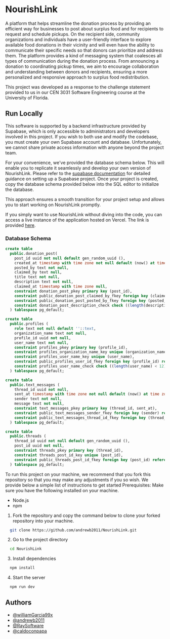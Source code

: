 # NourishLink

A platform that helps streamline the donation process by providing an efficient way for businesses to post about surplus food and for recipients to request and schedule pickups. On the recipient side, community organizations and individuals have a user-friendly interface to explore available food donations in their vicinity and will even have the ability to communicate their specific needs so that donors can prioritize and address them. The platform provides a kind of messaging system that coalesces all types of communication during the donation process. From announcing a donation to coordinating pickup times, we aim to encourage collaboration and understanding between donors and recipients, ensuring a more personalized and responsive approach to surplus food redistribution.

This project was developed as a response to the challenge statement provided to us in our CEN 3031 Software Engineering course at the University of Florida.

## Run Locally

This software is supported by a backend infrastructure provided by Supabase, which is only accessible to administrators and developers involved in this project. If you wish to both use and modify the codebase, you must create your own Supabase account and database. Unfortunately, we cannot share private access information with anyone beyond the project team.

For your convenience, we've provided the database schema below. This will enable you to replicate it seamlessly and develop your own version of NourishLink. Please refer to the [supabase documentation](https://supabase.com/docs) for detailed guidance on setting up a Supabase project. Once your project is created, copy the database schema provided below into the SQL editor to initialize the database.

This approach ensures a smooth transition for your project setup and allows you to start working on NourishLink promptly.

If you simply want to use NourishLink without diving into the code, you can access a live instance of the application hosted on Vercel. The link is provided [here](https://supabase.com/docs).

### Database Schema

```sql
create table
  public.donation_post(
    post_id uuid not null default gen_random_uuid (),
    created_at timestamp with time zone not null default (now() at time zone 'utc'::text),
    posted_by text not null,
    claimed_by text null,
    title text not null,
    description text not null,
    claimed_at timestamp with time zone null,
    constraint donation_post_pkey primary key (post_id),
    constraint public_donation_post_claimed_by_fkey foreign key (claimed_by) references profiles (user_name) on update cascade on delete set null,
    constraint public_donation_post_posted_by_fkey foreign key (posted_by) references profiles (user_name) on update cascade on delete cascade,
    constraint donation_post_description_check check ((length(description) < 240))
  ) tablespace pg_default;

create table
  public.profiles (
    role text not null default ''::text,
    organization_name text not null,
    profile_id uuid not null,
    user_name text not null,
    constraint profiles_pkey primary key (profile_id),
    constraint profiles_organization_name_key unique (organization_name),
    constraint profiles_user_name_key unique (user_name),
    constraint public_profiles_user_id_fkey foreign key (profile_id) references auth.users (id) on update restrict on delete restrict,
    constraint profiles_user_name_check check ((length(user_name) < 12))
  ) tablespace pg_default;

create table
  public.text_messages (
    thread_id uuid not null,
    sent_at timestamp with time zone not null default (now() at time zone 'utc'::text),
    sender text not null,
    message text not null,
    constraint text_messages_pkey primary key (thread_id, sent_at),
    constraint public_text_messages_sender_fkey foreign key (sender) references profiles (user_name) on update cascade on delete cascade,
    constraint public_text_messages_thread_id_fkey foreign key (thread_id) references threads (thread_id) on update cascade on delete cascade
  ) tablespace pg_default;

create table
  public.threads (
    thread_id uuid not null default gen_random_uuid (),
    post_id uuid not null,
    constraint threads_pkey primary key (thread_id),
    constraint threads_post_id_key unique (post_id),
    constraint public_threads_post_id_fkey foreign key (post_id) references donation_post (post_id) on update cascade on delete cascade
  ) tablespace pg_default;
```

To run this project on your machine, we recommend that you fork this
repository so that you may make any adjustments if you so wish. We provide below a simple list of instructions to get started
Prerequisites: Make sure you have the following installed on your machine.

- Node.js
- npm

1. Fork the repository and copy the command below to clone your forked repository into your machine.

```bash
  git clone https://github.com/andrewb2011/NourishLink.git
```

2. Go to the project directory

```bash
  cd NourishLink
```

3. Install dependencies

```bash
  npm install
```

4. Start the server

```bash
  npm run dev
```

## Authors

- [@williamGarcia99x](https://www.github.com/williamGarcia99x)
- [@andrewb2011](https://www.github.com/andrewb2011)
- [@RaySoftware](https://www.github.com/RaySoftware)
- [@caldoconpapa](https://www.github.com/caldoconpapa)
